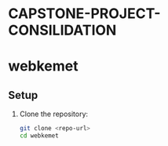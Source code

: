 # CAPSTONE-PROJECT-CONSILIDATION

# webkemet

## Setup

1. Clone the repository:
   ```bash
   git clone <repo-url>
   cd webkemet
